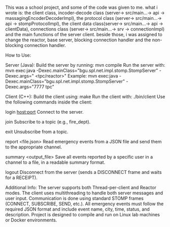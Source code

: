 This was a school project, and some of the code was given to me.
what i wrote is: the client class, incoder-decode class (server-> src/main...-> api -> massagingEncoderDecoderImpl), the protocol class (server-> src/main...-> api -> stompProtocolImpl),
the client data class(server-> src/main...-> api -> clientData), connections class (server-> src/main...-> srv -> connectionImpl) and the main functions of the server client.
beside those, i was assigned to change the reactor, base server, blocking connection handler and the non-blocking connection handler.


How to Use:

Server (Java):
Build the server by running: mvn compile
Run the server with: mvn exec:java -Dexec.mainClass="bgu.spl.net.impl.stomp.StompServer" -Dexec.args="<port> <tpc/reactor>"
Example: mvn exec:java -Dexec.mainClass="bgu.spl.net.impl.stomp.StompServer" -Dexec.args="7777 tpc"

Client (C++):
Build the client using: make
Run the client with: ./bin/client
Use the following commands inside the client:

login <host:port> <username> <password>
Connect to the server.

join <channel>
Subscribe to a topic (e.g., fire_dept).

exit <channel>
Unsubscribe from a topic.

report <file.json>
Read emergency events from a JSON file and send them to the appropriate channel.

summary <channel> <user> <output_file>
Save all events reported by a specific user in a channel to a file, in a readable summary format.

logout
Disconnect from the server (sends a DISCONNECT frame and waits for a RECEIPT).


Additional Info:
The server supports both Thread-per-client and Reactor modes.
The client uses multithreading to handle both server messages and user input.
Communication is done using standard STOMP frames (CONNECT, SUBSCRIBE, SEND, etc.).
All emergency events must follow the required JSON format and include event name, city, time, status, and description.
Project is designed to compile and run on Linux lab machines or Docker environments.





